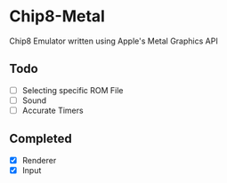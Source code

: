 # Chip8-Metal

Chip8 Emulator written using Apple's Metal Graphics API

## Todo
- [ ] Selecting specific ROM File
- [ ] Sound
- [ ] Accurate Timers

## Completed
- [x] Renderer
- [x] Input
